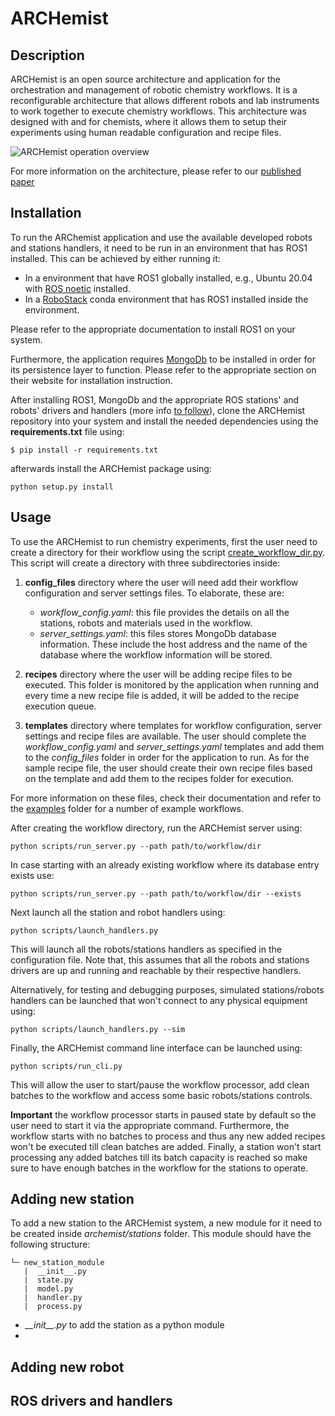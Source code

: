 # ARCHemist
## Description

ARCHemist is an open source architecture and application for the orchestration and management of robotic chemistry workflows. It is a reconfigurable architecture that allows different robots and lab instruments to work together to execute chemistry workflows. This architecture was designed with and for chemists, where it allows them to setup their experiments using human readable configuration and recipe files.

![ARCHemist operation overview](file:///C:/Users/hatem/Documents/archemist_gif.gif)

For more information on the architecture, please refer to our [published paper](https://arxiv.org/pdf/2204.13571.pdf)

## Installation
To run the ARChemist application and use the available developed robots and stations handlers, it need to be run in an environment that has ROS1 installed. This can be achieved by either running it:
- In a environment that have ROS1 globally installed, e.g., Ubuntu 20.04 with [ROS noetic](http://wiki.ros.org/noetic) installed.
- In a [RoboStack](https://robostack.github.io/) conda environment that has ROS1 installed inside the environment.

Please refer to the appropriate documentation to install ROS1 on your system.

Furthermore, the application requires [MongoDb](https://www.mongodb.com/) to be installed in order for its persistence layer to function. Please refer to the appropriate section on their website for installation instruction.

After installing ROS1, MongoDb and the appropriate ROS stations' and robots' drivers and handlers (more info [to follow](#ros-drivers-and-handlers)), clone the ARCHemist repository into your system and install the needed dependencies using the **requirements.txt** file using:

```
$ pip install -r requirements.txt
```
afterwards install the ARCHemist package using:
```
python setup.py install
```

## Usage
To use the ARCHemist to run chemistry experiments, first the user need to create a directory for their workflow using the script [create_workflow_dir.py](file://../scripts/create_workflow_dir.py). This script will create a directory with three subdirectories inside: 

1. **config_files** directory where the user will need add their workflow configuration and server settings files. To elaborate, these are:
   - *workflow_config.yaml*: this file provides the details on all the stations, robots and materials used in the workflow.
   - *server_settings.yaml*: this files stores MongoDb database information. These include the host address and the name of the database where the workflow information will be stored.  

2. **recipes** directory where the user will be adding recipe files to be executed. This folder is monitored by the application when running and every time a new recipe file is added, it will be added to the recipe execution queue.  
3. **templates** directory where templates for workflow configuration, server settings and recipe files are available. The user should complete the *workflow_config.yaml* and *server_settings.yaml* templates and add them to the *config_files* folder in order for the application to run. As for the sample recipe file, the user should create their own recipe files based on the template and add them to the recipes folder for execution. 

For more information on these files, check their documentation and refer to the [examples](files://examples/) folder for a number of example workflows.

After creating the workflow directory, run the ARCHemist server using:
```
python scripts/run_server.py --path path/to/workflow/dir
```
In case starting with an already existing workflow where its database entry exists use:
```
python scripts/run_server.py --path path/to/workflow/dir --exists
```
Next launch all the station and robot handlers using:
```
python scripts/launch_handlers.py
```
This will launch all the robots/stations handlers as specified in the configuration file. Note that, this assumes that all the robots and stations drivers are up and running and reachable by their respective handlers.

Alternatively, for testing and debugging purposes, simulated stations/robots handlers can be launched that won't connect to any physical equipment using:
```
python scripts/launch_handlers.py --sim
```
Finally, the ARCHemist command line interface can be launched using:
```
python scripts/run_cli.py
```
This will allow the user to start/pause the workflow processor, add clean batches to the workflow and access some basic robots/stations controls. 

**Important** the workflow processor starts in paused state by default so the user need to start it via the appropriate command. Furthermore, the workflow starts with no batches to process and thus any new added recipes won't be executed till clean batches are added. Finally, a station won't start processing any added batches till its batch capacity is reached so make sure to have enough batches in the workflow for the stations to operate.

## Adding new station
To add a new station to the ARCHemist system, a new module for it need to be created inside *archemist/stations* folder. This module should have the following structure:
```
└─ new_station_module
   |  __init__.py
   |  state.py
   |  model.py
   |  handler.py
   |  process.py
```
- *\_\_init__.py* to add the station as a python module
- 

## Adding new robot

## ROS drivers and handlers